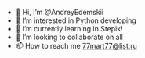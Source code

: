 - 👋 Hi, I’m @AndreyEdemskii
- 👀 I’m interested in Python developing
- 🌱 I’m currently learning  in Stepik!
- 💞️ I’m looking to collaborate on all
- 📫 How to reach me 77mart77@list.ru

<!---
AndreyEdemskii/AndreyEdemskii is a ✨ special ✨ repository because its `README.md` (this file) appears on your GitHub profile.
You can click the Preview link to take a look at your changes.
--->
